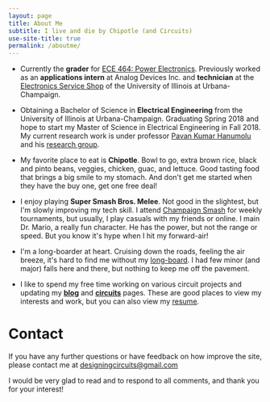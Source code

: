```yaml
---
layout: page
title: About Me
subtitle: I live and die by Chipotle (and Circuits)
use-site-title: true
permalink: /aboutme/
---
```


<ul class="fa-ul">

  <li><i class="fa-li fa fa-briefcase fa-2x"></i><p>
  Currently the <strong>grader</strong> for <a href="https://courses.engr.illinois.edu/ece464/fa2017/">ECE 464: Power Electronics</a>. Previously worked as an <strong>applications intern</strong> at Analog Devices Inc. and <strong>technician</strong> at the <a href="http://eshop.ece.illinois.edu/">Electronics Service Shop</a> of the University of Illinois at
  Urbana-Champaign.
  </p></li>

  <li><i class="fa-li fa fa-graduation-cap fa-2x"></i><p>
  Obtaining a Bachelor of Science in <strong>Electrical Engineering</strong> from the University of Illinois at
  Urbana-Champaign. Graduating Spring 2018 and hope to start my Master of Science in Electrical Engineering in Fall 2018. My current research work is under professor <a href="https://www.sonic-center.org/team/hanumolu">Pavan Kumar Hanumolu</a> and his <a href="http://analog.csl.illinois.edu/">research group</a>.
  </p></li>

  <li><i class="fa-li fa fa-cutlery fa-2x"></i><p>
  My favorite place to eat is <strong>Chipotle</strong>. Bowl to go, extra brown rice, black and pinto beans, veggies, chicken, guac, and lettuce. Good tasting food that brings
  a big smile to my stomach. And don't get me started when they have the buy one, get one free deal!
  </p></li>

  <li><i class="fa-li fa fa-gamepad fa-2x"></i><p>
  I enjoy playing <strong>Super Smash Bros. Melee</strong>. Not good in the slightest, but I'm slowly improving my tech skill.
  I attend <a href="https://www.facebook.com/groups/smashingillini/?fref=nf">Champaign Smash</a> for weekly tournaments, but   usually, I play casuals with my friends or online.
  I main Dr. Mario, a really fun character.
  He has the power, but not the range or speed. But you know it's hype when I hit my forward-air!
  </p></li>

  <li><i class="fa-li fa fa-road fa-2x"></i><p>
  I'm a long-boarder at heart. Cruising down the roads, feeling the air breeze, it's hard to find me without my <a href="https://www.warehouseskateboards.com/landyachtz-tugboat-waves-complete-cruiser-skateboard-9.25x30">long-board</a>. I had few minor (and major) falls here and
  there, but nothing to keep me off the pavement.
  </p></li>

  <li><i class="fa-li fa fa-file-text-o fa-2x"></i><p>
  I like to spend my free time working on various circuit projects and updating my <a href="/blog/"><strong>blog</strong></a> and <a href="/circuits/"><strong>circuits</strong></a> pages. These are good places to view my interests and work, but you can also view my <a href="/resume.pdf">resume</a>.
  </p></li>

</ul>



<h1 class="fix">Contact</h1>

If you have any further questions or have feedback on how improve
the site, please contact me at <a href="mailto:designingcircuits@gmail.com">designingcircuits@gmail.com</a>

I would be very glad to read and to respond to all comments, and
thank you for your interest!

